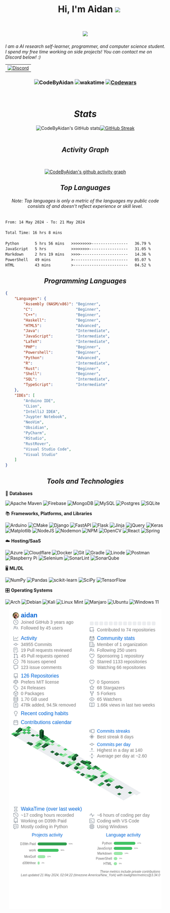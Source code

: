 <div id="user-content-toc">
  <ul align="center">
    <summary><h1 style="display: inline-block">Hi, I'm Aidan <img src="https://media.giphy.com/media/hvRJCLFzcasrR4ia7z/giphy.gif" width="35"></h1></summary>
  </ul>
</div>

<h2 align="center">
<!-- [![Typing SVG](https://readme-typing-svg.herokuapp.com?font='Comfortaa'&color=%23268F77&size=30&center=true&vCenter=true&height=30&lines=Hello+there+!;Welcome+to+my+profile+!)](https://git.io/typing-svg) -->
<img src="https://user-images.githubusercontent.com/73097560/115834477-dbab4500-a447-11eb-908a-139a6edaec5c.gif">
</h2> 

<!-- <img align="right" src="https://user-images.githubusercontent.com/67598470/199029189-64a854c4-2f8e-421a-870c-92f3650d389e.gif" width="300"> -->

_I am a AI research self-learner, programmer, and computer science student. I spend my free time working on side projects! You can contact me on Discord below! :)_

<!-- https://github.com/qoft/sellapp/pull/2#issuecomment-1341829208
Love this argument :trollface:

https://github.com/servetgulnaroglu/cube.c/issues/2#issuecomment-1272169976
teaching a person linear algebra :trollface: -->

<!-- <h3 align='center'><i>Social Media Handles</i></h3> -->
<p align='center'>

<table width="auto" align='center'>
<tr>
    <td align='center' width="auto">
        <a href="https://discord.com/users/300291395883892737"><img src="https://lanyard-profile-readme.vercel.app/api/300291395883892737?theme=dark&bg=00000000&animated=true&hideDiscrim=false&borderRadius=30px&idleMessage=Probably%20doing%20something%20else..." alt="Discord"></a>
    </td>
</tr>
</table>

</p>

<h3 align="center">

<img src="https://komarev.com/ghpvc/?username=CodeByAidan&label=Profile%20views&color=0e75b6&style=flat" alt="CodeByAidan" />    ![wakatime](https://wakatime.com/badge/user/df411a1a-efe6-4563-bbd4-4aeac36e8212.svg) <!-- (https://wakatime.com/@df411a1a-efe6-4563-bbd4-4aeac36e8212) --> [![Codewars](https://www.codewars.com/users/livxy/badges/micro)](https://www.codewars.com/users/livxy)

 </h3>
 </br>
<div align="center">

<h1><i>Stats</i></h1>

<!--  <img src="https://c.tenor.com/grhuEkbcNh8AAAAi/emoji-fast-typing.gif"> -->

![CodeByAidan's GitHub stats](https://github-readme-stats-livxy.vercel.app/api?username=CodeByAidan&title_color=4F8CC9&text_color=9f9f9f&show_icons=true&bg_color=00000000&hide_border=true&icon_color=4F8CC9&hide_title=true&count_private=true)[![GitHub Streak](https://streak-stats.demolab.com?user=CodeByAidan&hide_border=true&background=00000000&border=00000000&stroke=9F9F9F&ring=64B2FF&fire=4F8CC9&currStreakNum=4F8CC9&sideNums=4F8CC9&currStreakLabel=D8D8D8&sideLabels=D8D8D8&dates=9F9F9F)](https://git.io/streak-stats)
</br>
</br>
<h2><i>Activity Graph</i></h2>
</br>

[![CodeByAidan's github activity graph](https://github-readme-activity-graph.vercel.app/graph?username=CodeByAidan&bg_color=00000000&color=c7c7c7&line=75baff&point=4F8CC9&area=true&hide_border=true)](https://github.com/CodeByAidan/)

<!-- <h2><i>Language and Tools</i></h2>
</br>
 <img src="https://raw.githubusercontent.com/devicons/devicon/9f4f5cdb393299a81125eb5127929ea7bfe42889/icons/javascript/javascript-original.svg" height="auto" width="60px">
 <img src="https://www.vectorlogo.zone/logos/python/python-icon.svg" height="auto" width="60px">
 <img src="https://www.vectorlogo.zone/logos/java/java-icon.svg" height="auto" width="60px">
 <img src="https://www.vectorlogo.zone/logos/tensorflow/tensorflow-icon.svg" height="auto" width="60px">
 <img src="https://www.vectorlogo.zone/logos/google_cloud/google_cloud-ar21.svg" height="auto" width="130px">
 <img src="https://www.vectorlogo.zone/logos/github/github-icon.svg" height="auto" width="60px">
 <img src="https://raw.githubusercontent.com/bestofjs/bestofjs-webui/3d170b34b08dabaeda6158e17eee7d32b930f923/public/logos/vscode.svg" height="auto" width="60">
  <img src="https://www.vectorlogo.zone/logos/jupyter/jupyter-ar21.svg" height="auto" width="130">
 <img src="https://www.vectorlogo.zone/logos/gnu_bash/gnu_bash-official.svg" width="130px">
</br>
</br> -->

<!-- [![Top Langs](https://github-readme-stats.vercel.app/api/top-langs/?username=CodeByAidan&langs_count=10&text_color=9f9f9f&title_color=4F8CC9&bg_color=00000000&hide_border=false&layout=compact)](https://github.com/anuraghazra/github-readme-stats) -->


<h2><i>Top Languages</i></h2>

<h6> Note: Top languages is only a metric of the languages my public code consists of and doesn't reflect experience or skill level. </h6>

</div>

<!-- <table width="auto" align='center'>
<tr>
    <td align='center' width="auto">
        <a href="https://info.flagcounter.com/Y4ii"><img src="https://s01.flagcounter.com/count2/Y4ii/bg_FFFFFF/txt_000000/border_CCCCCC/columns_8/maxflags_250/viewers_0/labels_1/pageviews_1/flags_0/percent_0/" alt="Flag Counter" border="0"></a>
    </td>
</tr>
</table> -->

<!--START_SECTION:waka-->

```txt
From: 14 May 2024 - To: 21 May 2024

Total Time: 16 hrs 8 mins

Python       5 hrs 56 mins   >>>>>>>>>----------------   36.79 %
JavaScript   5 hrs           >>>>>>>>-----------------   31.05 %
Markdown     2 hrs 19 mins   >>>>---------------------   14.36 %
PowerShell   49 mins         >------------------------   05.07 %
HTML         43 mins         >------------------------   04.52 %
```

<!--END_SECTION:waka-->

<div align="center"><h2><i>Programming Languages</i></h2></div>


```json
{
    "Languages": {
        "Assembly (NASM/x86)": "Beginner",
        "C":                   "Beginner",
        "C++":                 "Beginner",
        "Haskell":             "Beginner",
        "HTML5":               "Advanced",
        "Java":                "Intermediate",
        "JavaScript":          "Intermediate",
        "LaTeX":               "Intermediate",
        "PHP":                 "Beginner",
        "Powershell":          "Beginner",
        "Python":              "Advanced",
        "R":                   "Intermediate",
        "Rust":                "Beginner",
        "Shell":               "Beginner",
        "SQL":                 "Intermediate",
        "TypeScript":          "Intermediate"
    },
    "IDEs": [
        "Arduino IDE",
        "CLion",
        "IntelliJ IDEA",
        "Juypter Notebook",
        "NeoVim",
        "Obsidian",
        "PyCharm",
        "RStudio",
        "RustRover",
        "Visual Studio Code",
        "Visual Studio"
    ]
}
```

<div align="center"><h2><i>Tools and Technologies</i></h2></div>

💾 **Databases** &emsp;

![Apache Maven](https://img.shields.io/badge/Apache%20Maven-C71A36?style=for-the-badge&logo=Apache%20Maven&logoColor=white)
![Firebase](https://img.shields.io/badge/Firebase-039BE5?style=for-the-badge&logo=Firebase&logoColor=white)
![MongoDB](https://img.shields.io/badge/MongoDB-%234ea94b.svg?style=for-the-badge&logo=mongodb&logoColor=white)
![MySQL](https://img.shields.io/badge/mysql-%2300f.svg?style=for-the-badge&logo=mysql&logoColor=white)
![Postgres](https://img.shields.io/badge/postgres-%23316192.svg?style=for-the-badge&logo=postgresql&logoColor=white)
![SQLite](https://img.shields.io/badge/sqlite-%2307405e.svg?style=for-the-badge&logo=sqlite&logoColor=white)

📚 **Frameworks, Platforms, and Libraries**

![Arduino](https://img.shields.io/badge/-Arduino-00979D?style=for-the-badge&logo=Arduino&logoColor=white)
![CMake](https://img.shields.io/badge/CMake-%23008FBA.svg?style=for-the-badge&logo=cmake&logoColor=white)
![Django](https://img.shields.io/badge/django-%23092E20.svg?style=for-the-badge&logo=django&logoColor=white)
![FastAPI](https://img.shields.io/badge/FastAPI-005571?style=for-the-badge&logo=fastapi)
![Flask](https://img.shields.io/badge/flask-%23000.svg?style=for-the-badge&logo=flask&logoColor=white)
![Jinja](https://img.shields.io/badge/jinja-white.svg?style=for-the-badge&logo=jinja&logoColor=black)
![jQuery](https://img.shields.io/badge/jquery-%230769AD.svg?style=for-the-badge&logo=jquery&logoColor=white)
![Keras](https://img.shields.io/badge/Keras-%23D00000.svg?style=for-the-badge&logo=Keras&logoColor=white)
![Matplotlib](https://img.shields.io/badge/Matplotlib-%23ffffff.svg?style=for-the-badge&logo=Matplotlib&logoColor=black)
![NodeJS](https://img.shields.io/badge/node.js-6DA55F?style=for-the-badge&logo=node.js&logoColor=white)
![Nodemon](https://img.shields.io/badge/NODEMON-%23323330.svg?style=for-the-badge&logo=nodemon&logoColor=%BBDEAD)
![NPM](https://img.shields.io/badge/NPM-%23CB3837.svg?style=for-the-badge&logo=npm&logoColor=white)
![OpenCV](https://img.shields.io/badge/opencv-%23white.svg?style=for-the-badge&logo=opencv&logoColor=white)
![React](https://img.shields.io/badge/react-%2320232a.svg?style=for-the-badge&logo=react&logoColor=%2361DAFB)
![Spring](https://img.shields.io/badge/spring-%236DB33F.svg?style=for-the-badge&logo=spring&logoColor=white)

☁️ **Hosting/SaaS**

![Azure](https://img.shields.io/badge/azure-%230072C6.svg?style=for-the-badge&logo=microsoftazure&logoColor=white)
![Cloudflare](https://img.shields.io/badge/Cloudflare-F38020?style=for-the-badge&logo=Cloudflare&logoColor=white)
![Docker](https://img.shields.io/badge/docker-%230db7ed.svg?style=for-the-badge&logo=docker&logoColor=white)
![Git](https://img.shields.io/badge/git-%23F05033.svg?style=for-the-badge&logo=git&logoColor=white)
![Gradle](https://img.shields.io/badge/Gradle-02303A.svg?style=for-the-badge&logo=Gradle&logoColor=white)
![Linode](https://img.shields.io/badge/linode-00A95C?style=for-the-badge&logo=linode&logoColor=white)
![Postman](https://img.shields.io/badge/Postman-FF6C37?style=for-the-badge&logo=postman&logoColor=white)
![Raspberry Pi](https://img.shields.io/badge/-RaspberryPi-C51A4A?style=for-the-badge&logo=Raspberry-Pi)
![Selenium](https://img.shields.io/badge/-selenium-%43B02A?style=for-the-badge&logo=selenium&logoColor=white)
![SonarLint](https://img.shields.io/badge/SonarLint-CB2029?style=for-the-badge&logo=SONARLINT&logoColor=white)
![SonarQube](https://img.shields.io/badge/SonarQube-black?style=for-the-badge&logo=sonarqube&logoColor=4E9BCD)

🖥️ **ML/DL**

![NumPy](https://img.shields.io/badge/numpy-%23013243.svg?style=for-the-badge&logo=numpy&logoColor=white)
![Pandas](https://img.shields.io/badge/pandas-%23150458.svg?style=for-the-badge&logo=pandas&logoColor=white)
![scikit-learn](https://img.shields.io/badge/scikit--learn-%23F7931E.svg?style=for-the-badge&logo=scikit-learn&logoColor=white)
![SciPy](https://img.shields.io/badge/SciPy-%230C55A5.svg?style=for-the-badge&logo=scipy&logoColor=%white)
![TensorFlow](https://img.shields.io/badge/TensorFlow-%23FF6F00.svg?style=for-the-badge&logo=TensorFlow&logoColor=white)

🎛️ **Operating Systems**

![Arch](https://img.shields.io/badge/Arch%20Linux-1793D1?logo=arch-linux&logoColor=fff&style=for-the-badge)
![Debian](https://img.shields.io/badge/Debian-D70A53?style=for-the-badge&logo=debian&logoColor=white)
![Kali](https://img.shields.io/badge/Kali-268BEE?style=for-the-badge&logo=kalilinux&logoColor=white)
![Linux Mint](https://img.shields.io/badge/Linux%20Mint-87CF3E?style=for-the-badge&logo=Linux%20Mint&logoColor=white)
![Manjaro](https://img.shields.io/badge/Manjaro-35BF5C?style=for-the-badge&logo=Manjaro&logoColor=white)
![Ubuntu](https://img.shields.io/badge/Ubuntu-E95420?style=for-the-badge&logo=ubuntu&logoColor=white)
![Windows 11](https://img.shields.io/badge/Windows%2011-%230079d5.svg?style=for-the-badge&logo=Windows%2011&logoColor=white)


<!-- <table width="100%" align='center'>
  <tr>
  <td width="50%" align='center'>

&nbsp; <br> [![spotify-github-profile](https://spotify-github-profile.vercel.app/api/view?uid=aidan-332&cover_image=true&theme=default&show_offline=false&background_color=000000&bar_color=53b14f&bar_color_cover=false)](https://github.com/kittinan/spotify-github-profile)

  </td>
  <td width="50%">
&nbsp;      <p align="center"><a href="https://user-images.githubusercontent.com/67598470/199029447-43a7bb6d-4414-49a4-9951-0b9a6022ca2c.gif"><img src="https://user-images.githubusercontent.com/67598470/199029447-43a7bb6d-4414-49a4-9951-0b9a6022ca2c.gif" alt="cat"></a></p>

  </p>
  </td>
</table> -->
<!--
<p align="center">
    <img src="https://discord.c99.nl/widget/theme-2/300291395883892737.png">
</p>
 -->

<p align="center">
    <img src="github-metrics.png">
</p>
